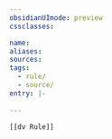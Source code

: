 ```yaml
---
obsidianUImode: preview
cssclasses:

name:
aliases:
sources:
tags:
  - rule/
  - source/
entry: |-
  
---
```


```meta-bind-embed
[[dv Rule]]
```